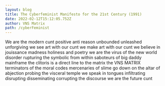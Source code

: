 ```yaml
---
layout: blog
title: The Cyberfeminist Manifesto for the 21st Century (1991)
date: 2022-02-12T15:12:05.752Z
author: VNS Matrix
path: /cyberFeminist
---
```

We are the modern cunt
positive anti reason
unbounded unleashed unforgiving
we see art with our cunt we make art with our cunt
we believe in jouissance madness holiness and poetry
we are the virus of the new world disorder
rupturing the symbolic from within
saboteurs of big daddy mainframe
the clitoris is a direct line to the matrix
the VNS MATRIX
terminators of the moral codes
mercenaries of slime
go down on the altar of abjection
probing the visceral temple we speak in tongues
infiltrating disrupting disseminating
corrupting the discourse
we are the future cunt
